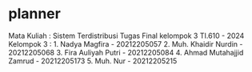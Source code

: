 # planner
Mata Kuliah : Sistem Terdistribusi
Tugas Final kelompok 3 TI.610 - 2024
Kelompok 3 :
1.⁠ ⁠Nadya Magfira            - 20212205057
2.⁠ ⁠Muh. Khaidir Nurdin      - 20212205068
3.⁠ ⁠Fira Auliyah Putri       - 20212205084
4.⁠ ⁠Ahmad Mutahajjid Zamrud  - 20212205173
5.⁠ ⁠Muh. Nur                 - 20212205215
